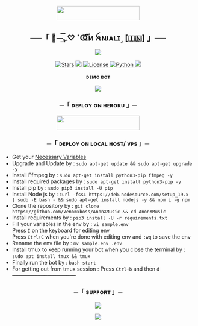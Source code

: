 <p align="center"><a href="https://t.me/AnjaliOwnerBot"> <img src="https://img.shields.io/badge/Credit%20To%20Owner-darkred?style=for-the-badge" width="220" height="38.45"/></a></p>


<h2 align="center">
    ──「 🫧⏤͟͟͞ـﮩ♡︎ ˹Ҩ፝֟፝ͷ ꫝɴᴊᴀʟɪ˼ [🇮🇳] 」──
</h2>

<p align="center">
  <img src="https://envs.sh/qii.jpg">
</p>

<p align="center">
<a href="https://github.com/MAHTO-ANJALI/ANJALIMUSICBOT/stargazers"> <img src="https://img.shields.io/github/stars/MAHTO-ANJALI/ANJALIMUSICBOT?color=black&logo=github&logoColor=black&style=for-the-badge" alt="Stars" /></a>
<a href="https://github.com/MAHTO-ANJALI/MAHTO-ANJALI/network/members"> <img src="https://img.shields.io/github/forks/MAHTO-ANJALI/ANJALIMUSICBOT?color=black&logo=github&logoColor=black&style=for-the-badge" /></a>
<a href="https://github.com/MAHTO-ANJALI/ANJALIMUSICBOT/blob/main/LICENSE"> <img src="https://img.shields.io/badge/License-MIT-blueviolet?style=for-the-badge" alt="License" /> </a>
<a href="https://www.python.org/"> <img src="https://img.shields.io/badge/Written%20in-Python-orange?style=for-the-badge&logo=python" alt="Python" /> </a>
<a href="https://github.com/MAHTO-ANJALI/ANJALIMUSICBOT/commits/MAHTO-ANJALI"> <img src="https://img.shields.io/github/last-commit/MAHTO-ANJALI/ANJALIMUSICBOT?color=blue&logo=github&logoColor=green&style=for-the-badge" /></a>
</p>

<p align="middle"><b>ᴅᴇᴍᴏ ʙᴏᴛ</b><br>
</p>
<p align="center"> <a href="https://t.me/TheAnjaliBot"><img src="https://img.shields.io/badge/🖤-Demo%20Bot-blue.svg?style=for-the-badge"></a></p>



<h3 align="center">
    ─「 ᴅᴇᴩʟᴏʏ ᴏɴ ʜᴇʀᴏᴋᴜ 」─
</h3>

<p align="center"><a href="https://dashboard.heroku.com/new?template=https://github.com/qnxanjali/A"> <img src="https://img.shields.io/badge/Deploy%20On%20Heroku-blue?style=for-the-badge&logo=heroku" width="220" height="38.45"/></a></p>

<h3 align="center">
    ─「 ᴅᴇᴩʟᴏʏ ᴏɴ ʟᴏᴄᴀʟ ʜᴏsᴛ/ ᴠᴘs 」─
</h3>

- Get your [Necessary Variables](https://github.com/qnxanjali/TheAnjaliMusic/blob/main/sample.env)
- Upgrade and Update by :
`sudo apt-get update && sudo apt-get upgrade -y`
- Install Ffmpeg by :
`sudo apt-get install python3-pip ffmpeg -y`
- Install required packages by :
`sudo apt-get install python3-pip -y`
- Install pip by :
`sudo pip3 install -U pip`
- Install Node js by :
`curl -fssL https://deb.nodesource.com/setup_19.x | sudo -E bash - && sudo apt-get install nodejs -y && npm i -g npm`
- Clone the repository by :
`git clone https://github.com/Venomxboss/AnonXMusic && cd AnonXMusic`
- Install requirements by :
`pip3 install -U -r requirements.txt`
- Fill your variables in the env by :
`vi sample.env`<br>
Press `I` on the keyboard for editing env<br>
Press `Ctrl+C` when you're done with editing env and `:wq` to save the env<br>
- Rename the env file by :
`mv sample.env .env`
- Install tmux to keep running your bot when you close the terminal by :
`sudo apt install tmux && tmux`
- Finally run the bot by :
`bash start`
- For getting out from tmux session : Press `Ctrl+b` and then `d`<br>
━━━━━━━━━━━━━━━━━━━━

<h3 align="center">
    ─「 sᴜᴩᴩᴏʀᴛ 」─
</h3>

<p align="center">
<a href="https://telegram.me/ANJALIWORLD"><img src="https://img.shields.io/badge/-Support%20Group-blue.svg?style=for-the-badge&logo=Telegram"></a>
</p>

<p align="center">
<a href="https://telegram.me/ANJALIOFFICIALNETWORK"><img src="https://img.shields.io/badge/-Support%20Channel-blue.svg?style=for-the-badge&logo=Telegram"></a>
</p>

